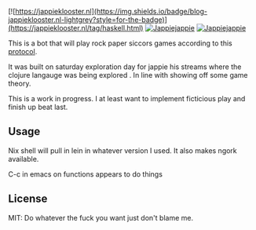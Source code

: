 [![https://jappieklooster.nl](https://img.shields.io/badge/blog-jappieklooster.nl-lightgrey?style=for-the-badge)](https://jappieklooster.nl/tag/haskell.html)
[![Jappiejappie](https://img.shields.io/badge/twitch.tv-jappiejappie-purple?logo=twitch&style=for-the-badge)](https://www.twitch.tv/jappiejappie)
[![Jappiejappie](https://img.shields.io/badge/youtube-jappieklooster-red?logo=youtube&style=for-the-badge)](https://www.youtube.com/channel/UCQxmXSQEYyCeBC6urMWRPVw)

This is a bot that will play rock paper siccors
games according to this [protocol](https://app.swaggerhub.com/apis/Szetty/BotServer/1.0.0#/).

It was built on saturday exploration day for jappie
his streams where the clojure langauge was being explored
. In line with showing off some game theory.

This is a work in progress.
I at least want to implement ficticious play and finish up beat last.

## Usage
Nix shell will pull in lein in whatever version I used.
It also makes ngork available.

C-c in emacs on functions appears to do things

## License

MIT: Do whatever the fuck you want just don't blame me.
